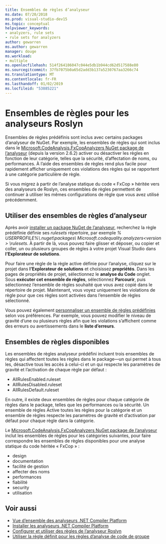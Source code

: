 ```yaml
---
title: Ensembles de règles d’analyseur
ms.date: 07/20/2018
ms.prod: visual-studio-dev15
ms.topic: conceptual
helpviewer_keywords:
- analyzers, rule sets
- rule sets for analyzers
author: gewarren
ms.author: gewarren
manager: douge
ms.workload:
- multiple
ms.openlocfilehash: 514f264186047c044e5db1b944cd62d517588e80
ms.sourcegitcommit: 37fb7075b0a65d2add3b137a5230767aa3266c74
ms.translationtype: MT
ms.contentlocale: fr-FR
ms.lasthandoff: 01/02/2019
ms.locfileid: "53885221"
---
```

# <a name="rule-sets-for-roslyn-analyzers"></a>Ensembles de règles pour les analyseurs Roslyn

Ensembles de règles prédéfinis sont inclus avec certains packages d’analyseur de NuGet. Par exemple, les ensembles de règles qui sont inclus dans le [Microsoft.CodeAnalysis.FxCopAnalyzers NuGet package de l’analyseur](https://www.nuget.org/packages/Microsoft.CodeAnalysis.FxCopAnalyzers/) (depuis la version 2.6.2) activer ou désactiver les règles en fonction de leur catégorie, telles que la sécurité, d’affectation de noms, ou performances. À l’aide des ensembles de règles rend plus facile pour rapidement afficher uniquement ces violations des règles qui se rapportent à une catégorie particulière de règle.

Si vous migrez à partir de l’analyse statique du code « FxCop » héritée vers des analyseurs de Roslyn, ces ensembles de règles permettent de continuer à utiliser les mêmes configurations de règle que vous avez utilisé précédemment.

## <a name="use-analyzer-rule-sets"></a>Utiliser des ensembles de règles d’analyseur

Après avoir [installer un package NuGet de l’analyseur](install-roslyn-analyzers.md), recherchez la règle prédéfinie définie ses *rulesets* répertoire, par exemple *% USERPROFILE%\\.nuget\packages\ Microsoft.codequality.analyzers\<version > \rulesets*. À partir de là, vous pouvez faire glisser et déposer, ou copier et coller, un ou plusieurs groupes de règles à votre projet Visual Studio dans **l’Explorateur de solutions**.

Pour faire une règle de la règle active définie pour l’analyse, cliquez sur le projet dans **l’Explorateur de solutions** et choisissez **propriétés**. Dans les pages de propriétés de projet, sélectionnez le **analyse du Code** onglet. Sous **exécuter cet ensemble de règles**, sélectionnez **Parcourir**, puis sélectionnez l’ensemble de règles souhaité que vous avez copié dans le répertoire de projet. Maintenant, vous voyez uniquement les violations de règle pour que ces règles sont activées dans l’ensemble de règles sélectionné.

Vous pouvez également [personnaliser un ensemble de règles prédéfinies](how-to-create-a-custom-rule-set.md#create-a-custom-rule-set) selon vos préférences. Par exemple, vous pouvez modifier le niveau de gravité d’une ou plusieurs règles afin que les violations s’affichent comme des erreurs ou avertissements dans le **liste d’erreurs**.

## <a name="available-rule-sets"></a>Ensembles de règles disponibles

Les ensembles de règles analyseur prédéfini incluent trois ensembles de règles qui affectent toutes les règles dans le package&mdash;un qui permet à tous les, désactive tous les accès à celui-ci et un qui respecte les paramètres de gravité et l’activation de chaque règle par défaut :

- AllRulesEnabled.ruleset
- AllRulesDisabled.ruleset
- AllRulesDefault.ruleset

En outre, il existe deux ensembles de règles pour chaque catégorie de règles dans le package, telles que les performances ou la sécurité. Un ensemble de règles Active toutes les règles pour la catégorie et un ensemble de règles respecte les paramètres de gravité et d’activation par défaut pour chaque règle dans la catégorie.

 Le [Microsoft.CodeAnalysis.FxCopAnalyzers NuGet package de l’analyseur](https://www.nuget.org/packages/Microsoft.CodeAnalysis.FxCopAnalyzers/) inclut les ensembles de règles pour les catégories suivantes, pour faire correspondre les ensembles de règles disponibles pour une analyse statique du code héritée « FxCop » :

- design
- documentation
- facilité de gestion
- affecter des noms
- performances
- fiabilité
- security
- utilisation

## <a name="see-also"></a>Voir aussi

- [Vue d’ensemble des analyseurs .NET Compiler Platform](roslyn-analyzers-overview.md)
- [Installer les analyseurs .NET Compiler Platform](install-roslyn-analyzers.md)
- [Configurer et utiliser des règles de l’analyseur Roslyn](use-roslyn-analyzers.md)
- [Utiliser la règle définit pour les règles d’analyse de code de groupe](using-rule-sets-to-group-code-analysis-rules.md)